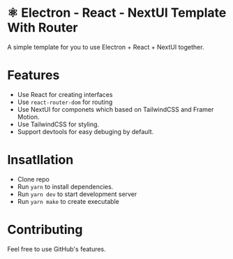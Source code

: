 # ⚛ Electron - React - NextUI Template With Router

A simple template for you to use Electron + React + NextUI together.

# Features

-   Use React for creating interfaces
-   Use `react-router-dom` for routing
-   Use NextUI for componets which based on TailwindCSS and Framer Motion.
-   Use TailwindCSS for styling.
-   Support devtools for easy debuging by default.

# Insatllation

-   Clone repo
-   Run `yarn` to install dependencies.
-   Run `yarn dev` to start development server
-   Run `yarn make` to create executable

# Contributing

Feel free to use GitHub's features.